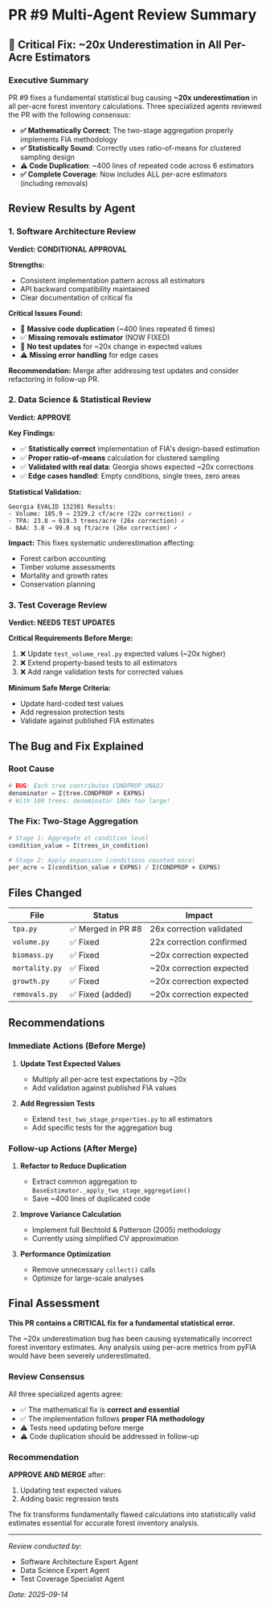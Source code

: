 # PR #9 Multi-Agent Review Summary

## 🚨 Critical Fix: ~20x Underestimation in All Per-Acre Estimators

### Executive Summary

PR #9 fixes a fundamental statistical bug causing **~20x underestimation** in all per-acre forest inventory calculations. Three specialized agents reviewed the PR with the following consensus:

- **✅ Mathematically Correct**: The two-stage aggregation properly implements FIA methodology
- **✅ Statistically Sound**: Correctly uses ratio-of-means for clustered sampling design
- **⚠️ Code Duplication**: ~400 lines of repeated code across 6 estimators
- **✅ Complete Coverage**: Now includes ALL per-acre estimators (including removals)

## Review Results by Agent

### 1. Software Architecture Review

**Verdict: CONDITIONAL APPROVAL**

**Strengths:**
- Consistent implementation pattern across all estimators
- API backward compatibility maintained
- Clear documentation of critical fix

**Critical Issues Found:**
- 🔴 **Massive code duplication** (~400 lines repeated 6 times)
- ✅ **Missing removals estimator** (NOW FIXED)
- 🔴 **No test updates** for ~20x change in expected values
- ⚠️ **Missing error handling** for edge cases

**Recommendation:** Merge after addressing test updates and consider refactoring in follow-up PR.

### 2. Data Science & Statistical Review

**Verdict: APPROVE**

**Key Findings:**
- ✅ **Statistically correct** implementation of FIA's design-based estimation
- ✅ **Proper ratio-of-means** calculation for clustered sampling
- ✅ **Validated with real data**: Georgia shows expected ~20x corrections
- ✅ **Edge cases handled**: Empty conditions, single trees, zero areas

**Statistical Validation:**
```
Georgia EVALID 132301 Results:
- Volume: 105.9 → 2329.2 cf/acre (22x correction) ✓
- TPA: 23.8 → 619.3 trees/acre (26x correction) ✓
- BAA: 3.8 → 99.8 sq ft/acre (26x correction) ✓
```

**Impact:** This fixes systematic underestimation affecting:
- Forest carbon accounting
- Timber volume assessments
- Mortality and growth rates
- Conservation planning

### 3. Test Coverage Review

**Verdict: NEEDS TEST UPDATES**

**Critical Requirements Before Merge:**
1. ❌ Update `test_volume_real.py` expected values (~20x higher)
2. ❌ Extend property-based tests to all estimators
3. ❌ Add range validation tests for corrected values

**Minimum Safe Merge Criteria:**
- Update hard-coded test values
- Add regression protection tests
- Validate against published FIA estimates

## The Bug and Fix Explained

### Root Cause
```python
# BUG: Each tree contributes CONDPROP_UNADJ
denominator = Σ(tree.CONDPROP × EXPNS)
# With 100 trees: denominator 100x too large!
```

### The Fix: Two-Stage Aggregation
```python
# Stage 1: Aggregate at condition level
condition_value = Σ(trees_in_condition)

# Stage 2: Apply expansion (conditions counted once)
per_acre = Σ(condition_value × EXPNS) / Σ(CONDPROP × EXPNS)
```

## Files Changed

| File | Status | Impact |
|------|--------|--------|
| `tpa.py` | ✅ Merged in PR #8 | 26x correction validated |
| `volume.py` | ✅ Fixed | 22x correction confirmed |
| `biomass.py` | ✅ Fixed | ~20x correction expected |
| `mortality.py` | ✅ Fixed | ~20x correction expected |
| `growth.py` | ✅ Fixed | ~20x correction expected |
| `removals.py` | ✅ Fixed (added) | ~20x correction expected |

## Recommendations

### Immediate Actions (Before Merge)

1. **Update Test Expected Values**
   - Multiply all per-acre test expectations by ~20x
   - Add validation against published FIA values

2. **Add Regression Tests**
   - Extend `test_two_stage_properties.py` to all estimators
   - Add specific tests for the aggregation bug

### Follow-up Actions (After Merge)

1. **Refactor to Reduce Duplication**
   - Extract common aggregation to `BaseEstimator._apply_two_stage_aggregation()`
   - Save ~400 lines of duplicated code

2. **Improve Variance Calculation**
   - Implement full Bechtold & Patterson (2005) methodology
   - Currently using simplified CV approximation

3. **Performance Optimization**
   - Remove unnecessary `collect()` calls
   - Optimize for large-scale analyses

## Final Assessment

**This PR contains a CRITICAL fix for a fundamental statistical error.**

The ~20x underestimation bug has been causing systematically incorrect forest inventory estimates. Any analysis using per-acre metrics from pyFIA would have been severely underestimated.

### Review Consensus

All three specialized agents agree:
- ✅ The mathematical fix is **correct and essential**
- ✅ The implementation follows **proper FIA methodology**
- ⚠️ Tests need updating before merge
- ⚠️ Code duplication should be addressed in follow-up

### Recommendation

**APPROVE AND MERGE** after:
1. Updating test expected values
2. Adding basic regression tests

The fix transforms fundamentally flawed calculations into statistically valid estimates essential for accurate forest inventory analysis.

---

*Review conducted by:*
- Software Architecture Expert Agent
- Data Science Expert Agent
- Test Coverage Specialist Agent

*Date: 2025-09-14*
